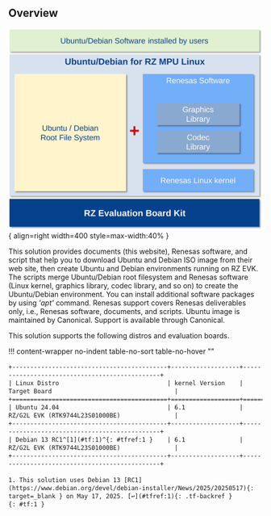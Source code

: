 ## Overview

![](overview/images/ubuntu-debian-block-diagram_overview.svg){ align=right width=400 style=max-width:40% }

This solution provides documents (this website), Renesas software, and script that help you to download Ubuntu and Debian ISO image from their web site, then create Ubuntu and Debian environments running on RZ EVK.
The scripts merge Ubuntu/Debian root filesystem and Renesas software (Linux kernel, graphics library, codec library, and so on) to create the Ubuntu/Debian environment.
You can install additional software packages by using _'apt'_ command.
Renesas support covers Renesas deliverables only, i.e., Renesas software, documents, and scripts.
Ubuntu image is maintained by Canonical. Support is available through Canonical.

This solution supports the following distros and evaluation boards.

!!! content-wrapper no-indent table-no-sort table-no-hover ""

    +-------------------------------------------+-------------------+-----------------------------------------------+
    | Linux Distro                              | kernel Version    | Target Board                                  |
    +===========================================+===================+===============================================+
    | Ubuntu 24.04                              | 6.1               | RZ/G2L EVK (RTK9744L23S01000BE)               |
    +-------------------------------------------+-------------------+-----------------------------------------------+
    | Debian 13 RC1^[1](#tf:1)^{: #tfref:1 }    | 6.1               | RZ/G2L EVK (RTK9744L23S01000BE)               |
    +-------------------------------------------+-------------------+-----------------------------------------------+

    1. This solution uses Debian 13 [RC1](https://www.debian.org/devel/debian-installer/News/2025/20250517){: target=_blank } on May 17, 2025. [↩](#tfref:1){: .tf-backref }
    {: #tf:1 }
